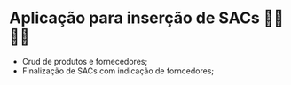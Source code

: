 # Aplicação para inserção de SACs :man_cook: :woman_cook:

 - Crud de produtos e fornecedores;
 - Finalização de SACs com indicação de forncedores;
